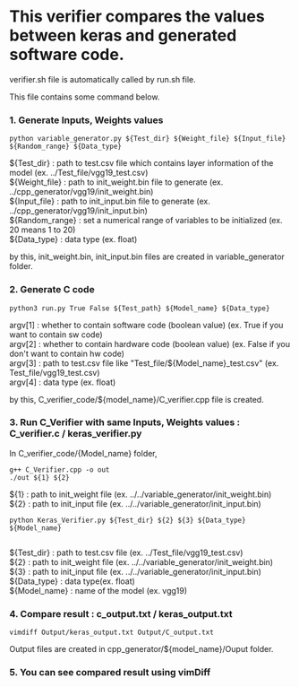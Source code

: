 # This verifier compares the values between keras and generated software code.

verifier.sh file is automatically called by run.sh file. 

This file contains some command below. 

### 1. Generate Inputs, Weights values  
```
python variable_generator.py ${Test_dir} ${Weight_file} ${Input_file} ${Random_range} ${Data_type}
``` 

${Test_dir} : path to test.csv file which contains layer information of the model (ex. ../Test_file/vgg19_test.csv)  
${Weight_file} : path to init_weight.bin file to generate (ex. ../cpp_generator/vgg19/init_weight.bin)  
${Input_file} : path to init_input.bin file to generate (ex. ../cpp_generator/vgg19/init_input.bin)  
${Random_range} : set a numerical range of variables to be initialized (ex. 20 means 1 to 20)  
${Data_type} : data type (ex. float)  

by this, init_weight.bin, init_input.bin files are created in variable_generator folder.

### 2. Generate C code

```
python3 run.py True False ${Test_path} ${Model_name} ${Data_type}
```

argv[1] : whether to contain software code (boolean value) (ex. True if you want to contain sw code)  
argv[2] : whether to contain hardware code (boolean value) (ex. False if you don't want to contain hw code)  
argv[3] : path to test.csv file like "Test_file/${Model_name}_test.csv" (ex. Test_file/vgg19_test.csv)  
argv[4] : data type (ex. float)   

by this, C_verifier_code/${model_name}/C_verifier.cpp file is created.

### 3. Run C_Verifier with same Inputs, Weights values : C_verifier.c / keras_verifier.py   

In C_verifier_code/{Model_name} folder, 
```
g++ C_Verifier.cpp -o out  
./out ${1} ${2}
```  
${1} : path to init_weight file (ex. ../../variable_generator/init_weight.bin)  
${2} : path to init_input file (ex. ../../variable_generator/init_input.bin)  


```
python Keras_Verifier.py ${Test_dir} ${2} ${3} ${Data_type} ${Model_name}
  
```   
${Test_dir} : path to test.csv file (ex. ../Test_file/vgg19_test.csv)  
${2} : path to init_weight file (ex. ../../variable_generator/init_weight.bin)  
${3} : path to init_input file (ex. ../../variable_generator/init_input.bin)  
${Data_type} : data type(ex. float)  
${Model_name} : name of the model (ex. vgg19)  


### 4. Compare result : c_output.txt / keras_output.txt  

```
vimdiff Output/keras_output.txt Output/C_output.txt
```
Output files are created in cpp_generator/${model_name}/Ouput folder.  
### 5. You can see compared result using vimDiff   
